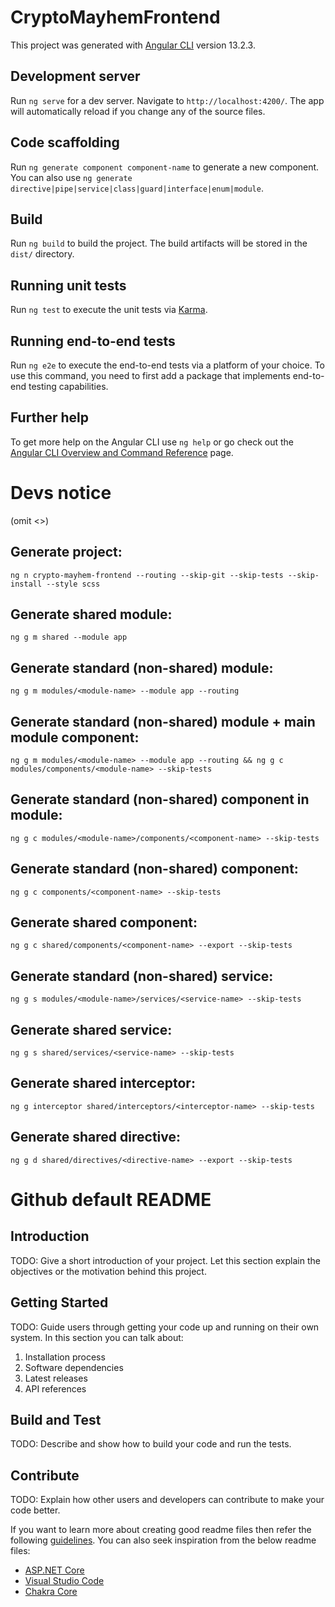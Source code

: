 # CryptoMayhemFrontend

This project was generated with [Angular CLI](https://github.com/angular/angular-cli) version 13.2.3.

## Development server

Run `ng serve` for a dev server. Navigate to `http://localhost:4200/`. The app will automatically reload if you change any of the source files.

## Code scaffolding

Run `ng generate component component-name` to generate a new component. You can also use `ng generate directive|pipe|service|class|guard|interface|enum|module`.

## Build

Run `ng build` to build the project. The build artifacts will be stored in the `dist/` directory.

## Running unit tests

Run `ng test` to execute the unit tests via [Karma](https://karma-runner.github.io).

## Running end-to-end tests

Run `ng e2e` to execute the end-to-end tests via a platform of your choice. To use this command, you need to first add a package that implements end-to-end testing capabilities.

## Further help

To get more help on the Angular CLI use `ng help` or go check out the [Angular CLI Overview and Command Reference](https://angular.io/cli) page.





# Devs notice

(omit <>)

## Generate project:

`ng n crypto-mayhem-frontend --routing --skip-git --skip-tests --skip-install --style scss`

## Generate shared module:

`ng g m shared --module app`

## Generate standard (non-shared) module:

`ng g m modules/<module-name> --module app --routing`

## Generate standard (non-shared) module + main module component:

`ng g m modules/<module-name> --module app --routing && ng g c modules/components/<module-name> --skip-tests`

## Generate standard (non-shared) component in module:

`ng g c modules/<module-name>/components/<component-name> --skip-tests`

## Generate standard (non-shared) component:
`ng g c components/<component-name> --skip-tests`

## Generate shared component:

`ng g c shared/components/<component-name> --export --skip-tests`

## Generate standard (non-shared) service:

`ng g s modules/<module-name>/services/<service-name> --skip-tests`

## Generate shared service:

`ng g s shared/services/<service-name> --skip-tests`

## Generate shared interceptor:

`ng g interceptor shared/interceptors/<interceptor-name> --skip-tests`

## Generate shared directive:

`ng g d shared/directives/<directive-name> --export --skip-tests`





# Github default README

## Introduction 

TODO: Give a short introduction of your project. Let this section explain the objectives or the motivation behind this project. 

## Getting Started

TODO: Guide users through getting your code up and running on their own system. In this section you can talk about:
1.	Installation process
2.	Software dependencies
3.	Latest releases
4.	API references

## Build and Test

TODO: Describe and show how to build your code and run the tests. 

## Contribute

TODO: Explain how other users and developers can contribute to make your code better. 

If you want to learn more about creating good readme files then refer the following [guidelines](https://docs.microsoft.com/en-us/azure/devops/repos/git/create-a-readme?view=azure-devops). You can also seek inspiration from the below readme files:
- [ASP.NET Core](https://github.com/aspnet/Home)
- [Visual Studio Code](https://github.com/Microsoft/vscode)
- [Chakra Core](https://github.com/Microsoft/ChakraCore)